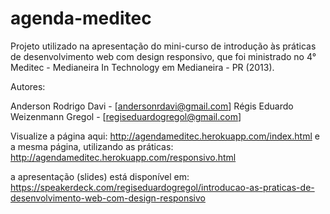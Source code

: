 agenda-meditec
==============

Projeto utilizado na apresentação do mini-curso de introdução às práticas de desenvolvimento web com design responsivo, que foi ministrado no 4° Meditec - Medianeira In Technology em Medianeira - PR (2013).

Autores:

Anderson Rodrigo Davi - [andersonrdavi@gmail.com]
Régis Eduardo Weizenmann Gregol - [regiseduardogregol@gmail.com]

Visualize a página aqui:
http://agendameditec.herokuapp.com/index.html
e a mesma página, utilizando as práticas:
http://agendameditec.herokuapp.com/responsivo.html

a apresentação (slides) está disponível em:
https://speakerdeck.com/regiseduardogregol/introducao-as-praticas-de-desenvolvimento-web-com-design-responsivo
